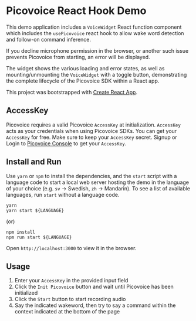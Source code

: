 # Picovoice React Hook Demo

This demo application includes a `VoiceWidget` React function component which includes the `usePicovoice` react hook to allow wake word detection and follow-on command inference.

If you decline microphone permission in the browser, or another such issue prevents Picovoice from starting, an error will be displayed.

The widget shows the various loading and error states, as well as mounting/unmounting the `VoiceWidget` with a toggle button, demonstrating the complete lifecycle of the Picovoice SDK within a React app.

This project was bootstrapped with [Create React App](https://github.com/facebook/create-react-app).

## AccessKey

Picovoice requires a valid Picovoice `AccessKey` at initialization. `AccessKey` acts as your credentials when using Picovoice SDKs.
You can get your `AccessKey` for free. Make sure to keep your `AccessKey` secret.
Signup or Login to [Picovoice Console](https://console.picovoice.ai/) to get your `AccessKey`.

## Install and Run

Use `yarn` or `npm` to install the dependencies, and the `start` script with a language code
to start a local web server hosting the demo in the language of your choice (e.g. `sv` -> Swedish, `zh` -> Mandarin).
To see a list of available languages, run `start` without a language code.

```console
yarn
yarn start ${LANGUAGE}
```

(or)

```console
npm install
npm run start ${LANGUAGE}
```

Open `http://localhost:3000` to view it in the browser.

## Usage

1) Enter your `AccessKey` in the provided input field
2) Click the `Init Picovoice` button and wait until Picovoice has been initialized
3) Click the `Start` button to start recording audio
4) Say the indicated wakeword, then try to say a command within the context indicated at the bottom of the page
